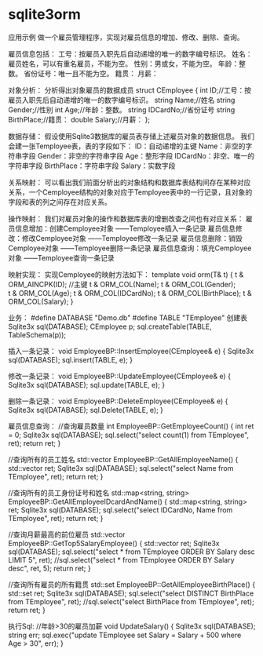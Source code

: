 sqlite3orm
==========
应用示例
做一个雇员管理程序，实现对雇员信息的增加、修改、删除、查询。

雇员信息包括：
工号：按雇员入职先后自动递增的唯一的数字编号标识。
姓名：雇员姓名，可以有重名雇员，不能为空。
性别：男或女，不能为空。
年龄：整数。
省份证号：唯一且不能为空。
籍贯：
月薪：

对象分析：
分析得出对象雇员的数据成员
struct CEmployee 
{
	int ID;//工号：按雇员入职先后自动递增的唯一的数字编号标识。
	string Name;//姓名
	string Gender;//性别
	int Age;//年龄：整数。
	string IDCardNo;//省份证号
	string BirthPlace;//籍贯：
	double Salary;//月薪：
};

数据存储：
假设使用Sqlite3数据库的雇员表存储上述雇员对象的数据信息。
我们会建一张Temployee表，表的字段如下：
ID：自动递增的主键
Name：非空的字符串字段
Gender：非空的字符串字段
Age：整形字段
IDCardNo：非空、唯一的字符串字段
BirthPlace：字符串字段
Salary：实数字段

关系映射：
可以看出我们前面分析出的对象结构和数据库表结构间存在某种对应关系，一个Cemployee结构的对象对应于Temployee表中的一行记录，且对象的字段和表的列之间存在对应关系。

操作映射：
我们对雇员对象的操作和数据库表的增删改查之间也有对应关系：
雇员信息增加：创建Cemployee对象 ——Temployee插入一条记录
雇员信息修改：修改Cemployee对象 ——Temployee修改一条记录
雇员信息删除：销毁Cemployee对象 ——Temployee删除一条记录
雇员信息查询：填充Cemployee对象 ——Temployee查询一条记录

映射实现：
实现Cemployee的映射方法如下：
template<class T>
void orm(T& t)
{
	t & ORM_AINCPK(ID);	//主键
	t & ORM_COL(Name);
	t & ORM_COL(Gender);	
	t & ORM_COL(Age);
	t & ORM_COL(IDCardNo);
	t & ORM_COL(BirthPlace);
	t & ORM_COL(Salary);
}

业务：
#define DATABASE "Demo.db"
#define TABLE "TEmployee"
创建表
Sqlite3x sql(DATABASE);
CEmployee p;
sql.createTable(TABLE, TableSchema<CEmployee>(p));

插入一条记录：
void EmployeeBP::InsertEmployee(CEmployee& e)
{
	Sqlite3x sql(DATABASE);
	sql.insert(TABLE, e);
}

修改一条记录：
void EmployeeBP::UpdateEmployee(CEmployee& e)
{
	Sqlite3x sql(DATABASE);
	sql.update(TABLE, e);
}

删除一条记录：
void EmployeeBP::DeleteEmployee(CEmployee& e)
{
	Sqlite3x sql(DATABASE);
	sql.Delete(TABLE, e);
}

雇员信息查询：
//查询雇员数量
int EmployeeBP::GetEmployeeCount()
{
	int ret = 0;
	Sqlite3x sql(DATABASE);
	sql.select("select count(1) from TEmployee", ret);
	return ret;
}

//查询所有的员工姓名
std::vector<string> EmployeeBP::GetAllEmployeeName()
{
	std::vector<string> ret;
	Sqlite3x sql(DATABASE);
	sql.select("select Name from TEmployee", ret);
	return ret;
}

//查询所有的员工身份证号和姓名
std::map<string, string> EmployeeBP::GetAllEmployeeIDcardAndName()
{
	std::map<string, string> ret;
	Sqlite3x sql(DATABASE);
	sql.select("select IDCardNo, Name from TEmployee", ret);
	return ret;
}

//查询月薪最高的前位雇员
std::vector<CEmployee> EmployeeBP::GetTop5SalaryEmployee()
{
	std::vector<CEmployee> ret;
	Sqlite3x sql(DATABASE);
	sql.select("select * from TEmployee ORDER BY Salary desc LIMIT 5", ret);
	//sql.select("select * from TEmployee ORDER BY Salary desc", ret, 5);
	return ret;
}

//查询所有雇员的所有籍贯
std::set<string> EmployeeBP::GetAllEmployeeBirthPlace()
{
	std::set<string> ret;
	Sqlite3x sql(DATABASE);
	sql.select("select DISTINCT BirthPlace from TEmployee", ret);
	//sql.select("select BirthPlace from TEmployee", ret);
	return ret;
}


执行Sql:
//年龄>30的雇员加薪
void UpdateSalary()
{
	Sqlite3x sql(DATABASE);
	string err;
	sql.exec("update TEmployee set Salary = Salary + 500 where Age > 30", err);
}
